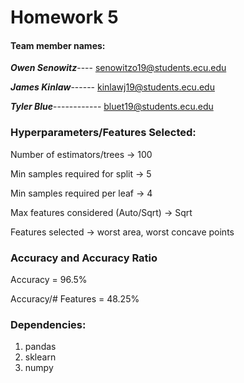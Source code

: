 # Homework 5

#### **Team member names:**

**_Owen Senowitz_**----
senowitzo19@students.ecu.edu

**_James Kinlaw_**------
kinlawj19@students.ecu.edu

**_Tyler Blue_**------------
bluet19@students.ecu.edu


### Hyperparameters/Features Selected:
Number of estimators/trees -> 100

Min samples required for split -> 5

Min samples required per leaf -> 4

Max features considered (Auto/Sqrt) -> Sqrt

Features selected -> worst area, worst concave points


### Accuracy and Accuracy Ratio
Accuracy = 96.5%

Accuracy/# Features = 48.25%


### Dependencies:

1. pandas
2. sklearn
3. numpy
